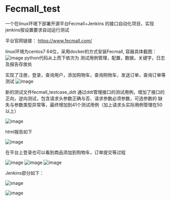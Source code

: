 # Fecmall_test
一个在linux环境下部署开源平台Fecmall+Jenkins 的接口自动化项目，实现jenkins按设置要求自动运行测试

平台官网链接： https://www.fecmall.com/

linux环境为centos7 64位，采用docker的方式安装Fecmall, 
容器具体截图：
![image](https://user-images.githubusercontent.com/64000814/171036939-f7f3afb5-d0d1-4a08-80ba-ee9a28a7a3be.png)
python代码从上而下依次为 测试用例管理，配置，数据，关键字，日志及报告存放处

实现了注册，登录，查询用户，添加购物车，查询购物车，发送订单，查询订单等测试
![image](https://user-images.githubusercontent.com/64000814/171037849-909943da-cf9e-424a-859e-b5f515123881.png)

新的测试文件fecmall_testcase_ddt 通过ddt管理接口的测试用例，增加了接口的正向，逆向测试，包含请求头参数正确与否、请求参数必须参数，可选参数的
缺失与参数类型异常等，最终增加到41个测试用例（加上请求头实际用例管理在50以上）

![image](https://user-images.githubusercontent.com/64000814/172884966-8a12f86a-f0bd-46bc-b1b7-149c786b21d5.png)


html报告如下

![image](https://user-images.githubusercontent.com/64000814/171038435-fe3e2c8a-9d70-4ceb-ae9e-4eaf343dd707.png)

在平台上登录也可以看到商品添加到购物车，订单提交等过程

![image](https://user-images.githubusercontent.com/64000814/171038186-050fee16-37cc-471d-ab91-30d533066111.png)
![image](https://user-images.githubusercontent.com/64000814/171038972-1c12e9ad-283b-483d-b12a-3a3c6f727ab0.png)
![image](https://user-images.githubusercontent.com/64000814/171039061-91478af2-19f8-4980-b96b-6f81e927dc1b.png)

Jenkins部分如下：

![image](https://user-images.githubusercontent.com/64000814/171139743-8677c4fa-39c2-49ff-b0af-8dd911ebe5b4.png)

![image](https://user-images.githubusercontent.com/64000814/171145727-8cc19228-012a-4017-a2fb-82f1bcd01ac7.png)


